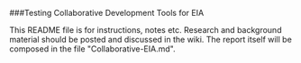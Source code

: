 ###Testing Collaborative Development Tools for EIA

This README file is for instructions, notes etc. Research and background material should be posted and discussed in the wiki. The report itself will be composed in the file "Collaborative-EIA.md".
